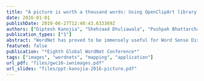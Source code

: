 ```yaml
---
title: "A picture is worth a thousand words: Using OpenClipArt library for enriching IndoWordNet"
date: 2016-01-01
publishDate: 2019-06-27T12:40:43.633369Z
authors: ["Diptesh Kanojia", "Shehzaad Dhuliawala", "Pushpak Bhattarcharyya"]
publication_types: ["1"]
abstract: "WordNet has proved to be immensely useful for Word Sense Disambiguation, and thence Machine translation, Information Retrieval and Question Answering. It can also be used as a dictionary for educational purposes. The semantic nature of concepts in a WordNet motivates one to try to express this meaning in a more visual way. In this paper, we describe our work of enriching IndoWordNet with image acquisitions from the OpenClipArt library. We describe an approach used to enrich WordNets for eighteen Indian languages. Our contribution is three fold: (1) We develop a system, which, given a synset in English, finds an appropriate image for the synset. The system uses the OpenclipArt library (OCAL) to retrieve images and ranks them. (2) After retrieving the images, we map the results along with the linkages between Princeton WordNet and Hindi WordNet, to link several synsets to corresponding images. We choose and sort top three images based on our ranking heuristic per synset. (3) We develop a tool that allows a lexicographer to manually evaluate these images. The top images are shown to a lexicographer by the evaluation tool for the task of choosing the best image representation. The lexicographer also selects the number of relevant images. Using our system, we obtain an Average Precision (P @ 3) score of 0.30."
featured: false
publication: "*Eighth Global WordNet Conference*"
tags: ["images", "wordnets", "mapping", "application"]
url_pdf: "files/gwc16-iwnimages.pdf"
url_slides: "files/ppt-kanojia-2016-picture.pdf"
---
```


